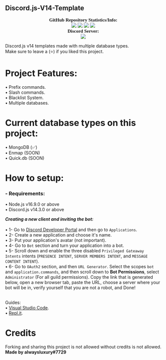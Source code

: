 ## Discord.js-V14-Template



<p align="center">
    <a style="font-size:15px;font-family:verdana"><b>GitHub Repository Statistics/Info:</b></a><br>
<img src="https://img.shields.io/github/forks/alwaysluxury/discord.js-v14-template?label=Forks&color=32CD32">
    <img src="https://img.shields.io/github/stars/alwaysluxury/discord.js-v14-template?label=Stars&color=yellow">
    <img src="https://img.shields.io/github/issues/alwaysluxury/discord.js-v14-template?label=Issues&color=yellow">
    <img src="https://img.shields.io/github/issues-closed/alwaysluxury/discord.js-v14-template?label=Issues%20Closed&color=32CD32">
    <br>
    <a style="font-size:15px;font-family:verdana"><b>Discord Server:</b></a><br>
    <a href="https://discord.gg/luxurydev">
        <img src="https://img.shields.io/discord/905213579823829003.svg?label=Discord%20Server:&logo=discord&color=5865F2"><br>
    </a>

</p>


Discord.js v14 templates made with multiple database types.<br>
Make sure to leave a (⭐️) if you liked this project.


# Project Features:
• Prefix commands.<br>
• Slash commands.<br>
• Blacklist System.<br>
• Multiple databases.<br>

# Current database types on this project:
• MongoDB (✅)<br>
• Enmap (SOON)<br>
• Quick.db (SOON)<br>

# How to setup:
### - Requirements:

• Node.js v16.9.0 or above<br />
• Discord.js v14.3.0 or above

***Creating a new client and inviting the bot:***<br /><br />
• 1- Go to [Discord Developer Portal](https://discord.com/developers) and then go to `Applications`. <br>
• 2- Create a new application and choose it's name. <br>
• 3- Put your application's avatar (not important).<br>
• 4- Go to `Bot` section and turn your application into a bot. <br>
• 5- Scroll down and enable the three disabled `Privileged Gateaway Intents` intents (`PRESENCE INTENT`, `SERVER MEMBERS INTENT`, and `MESSAGE CONTENT INTENT`).<br>
• 6- Go to `OAuth2` section, and then `URL Generator`. Select the scopes `bot` and `application.commands`, and then scroll down to **Bot Permissions**, select `Administrator` (For all guild permissions). Copy the link that is generated below, open a new browser tab, paste the URL, choose a server where your bot will be in, verify yourself that you are not a robot, and Done!<br><br>


Guides:<br>
• [Visual Studio Code](https://github.com/alwaysluxury/discord.js-v14-template/blob/main/Installation%20Guide/Visual%20Studio%20Code.md).<br>
• [Repl.it](https://github.com/alwaysluxury/discord.js-v14-template/blob/main/Installation%20Guide/Replit.md).


# Credits
Forking and sharing this project is not allowed without credits is not allowed. **Made by alwaysluxury#7729**

